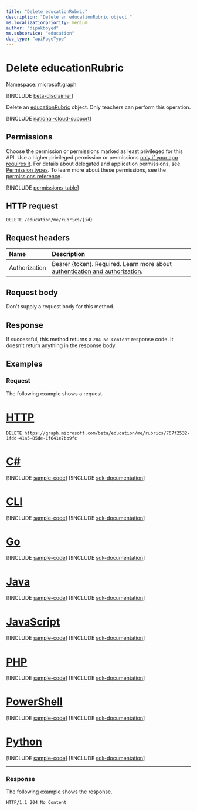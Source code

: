 ```yaml
---
title: "Delete educationRubric"
description: "Delete an educationRubric object."
ms.localizationpriority: medium
author: "dipakboyed"
ms.subservice: "education"
doc_type: "apiPageType"
---
```


# Delete educationRubric

Namespace: microsoft.graph

[!INCLUDE [beta-disclaimer](../../includes/beta-disclaimer.md)]

Delete an [educationRubric](../resources/educationrubric.md) object. Only teachers can perform this operation.

[!INCLUDE [national-cloud-support](../../includes/global-only.md)]

## Permissions

Choose the permission or permissions marked as least privileged for this API. Use a higher privileged permission or permissions [only if your app requires it](/graph/permissions-overview#best-practices-for-using-microsoft-graph-permissions). For details about delegated and application permissions, see [Permission types](/graph/permissions-overview#permission-types). To learn more about these permissions, see the [permissions reference](/graph/permissions-reference).

<!-- { "blockType": "permissions", "name": "educationrubric_delete" } -->
[!INCLUDE [permissions-table](../includes/permissions/educationrubric-delete-permissions.md)]

## HTTP request

<!-- { "blockType": "ignored" } -->

```http
DELETE /education/me/rubrics/{id}
```

## Request headers

| Name          | Description   |
|:--------------|:--------------|
|Authorization|Bearer {token}. Required. Learn more about [authentication and authorization](/graph/auth/auth-concepts).|

## Request body

Don't supply a request body for this method.

## Response

If successful, this method returns a `204 No Content` response code. It doesn't return anything in the response body.

## Examples

### Request

The following example shows a request.

# [HTTP](#tab/http)
<!-- {
  "blockType": "request",
  "name": "delete_educationrubric"
}-->

```http
DELETE https://graph.microsoft.com/beta/education/me/rubrics/767f2532-1fdd-41a5-85de-1f641e7bb9fc
```

# [C#](#tab/csharp)
[!INCLUDE [sample-code](../includes/snippets/csharp/delete-educationrubric-csharp-snippets.md)]
[!INCLUDE [sdk-documentation](../includes/snippets/snippets-sdk-documentation-link.md)]

# [CLI](#tab/cli)
[!INCLUDE [sample-code](../includes/snippets/cli/delete-educationrubric-cli-snippets.md)]
[!INCLUDE [sdk-documentation](../includes/snippets/snippets-sdk-documentation-link.md)]

# [Go](#tab/go)
[!INCLUDE [sample-code](../includes/snippets/go/delete-educationrubric-go-snippets.md)]
[!INCLUDE [sdk-documentation](../includes/snippets/snippets-sdk-documentation-link.md)]

# [Java](#tab/java)
[!INCLUDE [sample-code](../includes/snippets/java/delete-educationrubric-java-snippets.md)]
[!INCLUDE [sdk-documentation](../includes/snippets/snippets-sdk-documentation-link.md)]

# [JavaScript](#tab/javascript)
[!INCLUDE [sample-code](../includes/snippets/javascript/delete-educationrubric-javascript-snippets.md)]
[!INCLUDE [sdk-documentation](../includes/snippets/snippets-sdk-documentation-link.md)]

# [PHP](#tab/php)
[!INCLUDE [sample-code](../includes/snippets/php/delete-educationrubric-php-snippets.md)]
[!INCLUDE [sdk-documentation](../includes/snippets/snippets-sdk-documentation-link.md)]

# [PowerShell](#tab/powershell)
[!INCLUDE [sample-code](../includes/snippets/powershell/delete-educationrubric-powershell-snippets.md)]
[!INCLUDE [sdk-documentation](../includes/snippets/snippets-sdk-documentation-link.md)]

# [Python](#tab/python)
[!INCLUDE [sample-code](../includes/snippets/python/delete-educationrubric-python-snippets.md)]
[!INCLUDE [sdk-documentation](../includes/snippets/snippets-sdk-documentation-link.md)]

---

### Response

The following example shows the response.

<!-- {
  "blockType": "response",
  "truncated": true
} -->

```http
HTTP/1.1 204 No Content
```

<!-- uuid: 16cd6b66-4b1a-43a1-adaf-3a886856ed98
2019-02-04 14:57:30 UTC -->
<!-- {
  "type": "#page.annotation",
  "description": "Delete educationRubric",
  "keywords": "",
  "section": "documentation",
  "tocPath": ""
}-->


